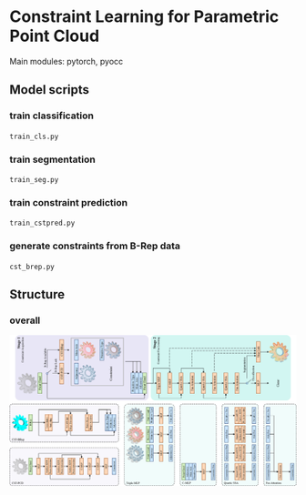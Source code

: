 # Constraint Learning for Parametric Point Cloud
Main modules: pytorch, pyocc

## Model scripts
### train classification
`train_cls.py`

### train segmentation
`train_seg.py`

### train constraint prediction
`train_cstpred.py`

### generate constraints from B-Rep data
`cst_brep.py`

## Structure
### overall
<img src="imgs/overall.PNG" alt="" width="1000"/>

